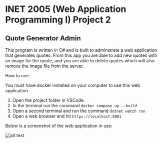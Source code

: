 # INET 2005 (Web Application Programming I) Project 2
## Quote Generator Admin

This program is written in C# and is built to adminstrate a web application that generates quotes. From this app
you are able to add new quotes with an image for the quote, and you are able to delete quotes which will also
remove the image file from the server.

How to use: 

You must have docker installed on your computer to use this web application

1. Open the project folder in VSCode.
2. In the terminal run the command `docker compose up --build`
3. Open a second terminal and run the command `dotnet watch run`
4. Open a web browser and hit `https://localhost:5001`

Below is a screenshot of the web application in use:

![alt text](https://github.com/Trailblazer780/QuoteGenerator/blob/master/Images/Example1.PNG)
